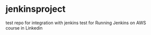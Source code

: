 # jenkinsproject
test repo for integration with jenkins
test for Running Jenkins on AWS course in Linkedin
